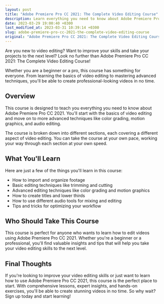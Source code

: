 ```yaml
---
layout: post
title: "Adobe Premiere Pro CC 2021: The Complete Video Editing Course"
description: Learn everything you need to know about Adobe Premiere Pro CC 2021 with this comprehensive video editing course. Perfect for beginners and professionals alike.
date: 2023-03-29 19:00:40 +0300
last_modified_at: 2023-03-31 10:39:14 +0300
slug: adobe-premiere-pro-cc-2021-the-complete-video-editing-course
original: "Adobe Premiere Pro CC 2021: The Complete Video Editing Course"
---
```

Are you new to video editing? Want to improve your skills and take your projects to the next level? Look no further than Adobe Premiere Pro CC 2021: The Complete Video Editing Course!

Whether you are a beginner or a pro, this course has something for everyone. From learning the basics of video editing to mastering advanced techniques, you'll be able to create professional-looking videos in no time.

## Overview
This course is designed to teach you everything you need to know about Adobe Premiere Pro CC 2021. You'll start with the basics of video editing and move on to more advanced techniques like color grading, motion graphics, and audio editing.

The course is broken down into different sections, each covering a different aspect of video editing. You can take the course at your own pace, working your way through each section at your own speed.

## What You'll Learn
Here are just a few of the things you'll learn in this course:

* How to import and organize footage
* Basic editing techniques like trimming and cutting
* Advanced editing techniques like color grading and motion graphics
* How to create titles and lower thirds
* How to use different audio tools for mixing and editing
* Tips and tricks for optimizing your workflow

## Who Should Take This Course
This course is perfect for anyone who wants to learn how to edit videos using Adobe Premiere Pro CC 2021. Whether you're a beginner or a professional, you'll find valuable insights and tips that will help you take your video editing skills to the next level.

## Final Thoughts
If you're looking to improve your video editing skills or just want to learn how to use Adobe Premiere Pro CC 2021, this course is the perfect place to start. With comprehensive lessons, expert insights, and hands-on exercises, you'll be able to create stunning videos in no time. So why wait? Sign up today and start learning!